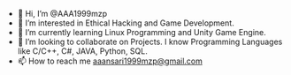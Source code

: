 - 👋 Hi, I’m @AAA1999mzp
- 👀 I’m interested in Ethical Hacking and Game Development.
- 🌱 I’m currently learning Linux Programming and Unity Game Engine.
- 💞️ I’m looking to collaborate on Projects. I know Programming Languages like C/C++, C#, JAVA, Python, SQL.
- 📫 How to reach me aaansari1999mzp@gmail.com

<!---
AAA1999mzp/AAA1999mzp is a ✨ special ✨ repository because its `README.md` (this file) appears on your GitHub profile.
You can click the Preview link to take a look at your changes.
--->
